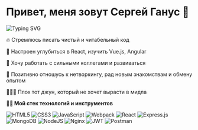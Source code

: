 <!-- ### Hi there 👋 -->

<!--
**sergeyganus/sergeyganus** is a ✨ _special_ ✨ repository because its `README.md` (this file) appears on your GitHub profile.

Here are some ideas to get you started:

- 🔭 I’m currently working on ...
- 🌱 I’m currently learning ...
- 👯 I’m looking to collaborate on ...
- 🤔 I’m looking for help with ...
- 💬 Ask me about ...
- 📫 How to reach me: ...
- 😄 Pronouns: ...
- ⚡ Fun fact: ...
-->

<h1 align="left">Привет, меня зовут Сергей Ганус 👋</h1>
<img src="https://readme-typing-svg.herokuapp.com?font=Fira+Code&pause=1000&color=784CF7&random=false&width=435&lines=Frontend-%D1%80%D0%B0%D0%B7%D1%80%D0%B0%D0%B1%D0%BE%D1%82%D1%87%D0%B8%D0%BA+%D0%B8%D0%B7+%D0%A0%D0%BE%D1%81%D1%81%D0%B8%D0%B8;%D0%A0%D0%B0%D0%B4+%D0%B7%D0%BD%D0%B0%D0%BA%D0%BE%D0%BC%D1%81%D1%82%D0%B2%D1%83" alt="Typing SVG" />

🔥 Стремлюсь писать чистый и читабельный код

🚀 Настроен углубиться в React, изучить Vue.js, Angular

💪 Хочу работать с сильными коллегами и развиваться

💛 Позитивно отношусь к нетворкингу, рад новым знакомствам и обмену опытом

🤟🏻💬 Плох тот джун, который не хочет вырасти в мидла

**🏋🏼 Мой стек технологий и инструментов**

![HTML5](https://img.shields.io/badge/html5-%23E34F26.svg?style=for-the-badge&logo=html5&logoColor=white)
![CSS3](https://img.shields.io/badge/css3-%231572B6.svg?style=for-the-badge&logo=css3&logoColor=white)
![JavaScript](https://img.shields.io/badge/javascript-%23323330.svg?style=for-the-badge&logo=javascript&logoColor=%23F7DF1E)
![Webpack](https://img.shields.io/badge/webpack-%238DD6F9.svg?style=for-the-badge&logo=webpack&logoColor=black)
![React](https://img.shields.io/badge/react-%2320232a.svg?style=for-the-badge&logo=react&logoColor=%2361DAFB)
![Express.js](https://img.shields.io/badge/express.js-%23404d59.svg?style=for-the-badge&logo=express&logoColor=%2361DAFB)
![MongoDB](https://img.shields.io/badge/MongoDB-%234ea94b.svg?style=for-the-badge&logo=mongodb&logoColor=white)
![NodeJS](https://img.shields.io/badge/node.js-6DA55F?style=for-the-badge&logo=node.js&logoColor=white)
![Nginx](https://img.shields.io/badge/nginx-%23009639.svg?style=for-the-badge&logo=nginx&logoColor=white)
![JWT](https://img.shields.io/badge/JWT-black?style=for-the-badge&logo=JSON%20web%20tokens)
![Postman](https://img.shields.io/badge/Postman-FF6C37?style=for-the-badge&logo=postman&logoColor=white)


<!-- <img width="48" src="https://cdn.jsdelivr.net/gh/devicons/devicon/icons/html5/html5-original-wordmark.svg" />
<img width="48" src="https://cdn.jsdelivr.net/gh/devicons/devicon/icons/css3/css3-original-wordmark.svg" />
<img width="48" src="https://cdn.jsdelivr.net/gh/devicons/devicon/icons/javascript/javascript-original.svg" /> -->
